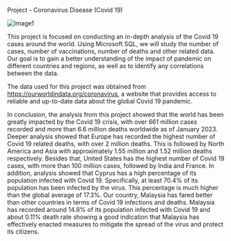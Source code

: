 Project - Coronavirus Disease (Covid 19)

![Image1](https://user-images.githubusercontent.com/122255738/222175516-81a1a427-4646-4a88-9ebd-01352d52cfae.png)

This project is focused on conducting an in-depth analysis of the Covid 19 cases around the world. Using Microsoft SQL, we will study the number of cases, number of vaccinations, number of deaths and other related data. Our goal is to gain a better understanding of the impact of pandemic on different countries and regions, as well as to identify any correlations between the data. 

The data used for this project was obtained from https://ourworldindata.org/coronavirus, a website that provides access to reliable and up-to-date data about the global Covid 19 pandemic.

In conclusion, the analysis from this project showed that the world has been greatly impacted by the Covid 19 crisis, with over 661 million cases recorded and more than 6.6 million deaths worldwide as of January 2023. Deeper analysis showed that Europe has recorded the highest number of Covid 19 related deaths, with over 2 million deaths. This is followed by North America and Asia with approximately 1.55 million and 1.52 million deaths respectively.
Besides that, United States has the highest number of Covid 19 cases, with more than 100 million cases, followed by India and France. In addition, analysis showed that Cyprus has a high percentage of its population infected with Covid 19. Specifically, at least 70.4% of its population has been infected by the virus. This percentage is much higher than the global average of 17.3%. 
Our country, Malaysia has fared better than other countries in terms of Covid 19 infections and deaths. Malaysia has recorded around 14.8% of its population infected with Covid 19 and about 0.11% death rate showing a good indication that Malaysia has effectively enacted measures to mitigate the spread of the virus and protect its citizens.





